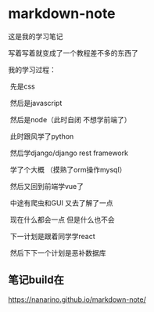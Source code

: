 # markdown-note
这是我的学习笔记

写着写着就变成了一个教程差不多的东西了

我的学习过程：

​    先是css

​    然后是javascript

​    然后是node（此时自闭 不想学前端了）

​    此时跟风学了python

​    然后学django/django rest framework

​    学了个大概 （摸熟了orm操作mysql）

​    然后又回到前端学vue了

​    中途有爬虫和GUI 又去了解了一点

​    现在什么都会一点 但是什么也不会

​    下一计划是跟着同学学react

​    然后下下一个计划是恶补数据库



## 笔记build在

<https://nanarino.github.io/markdown-note/>
